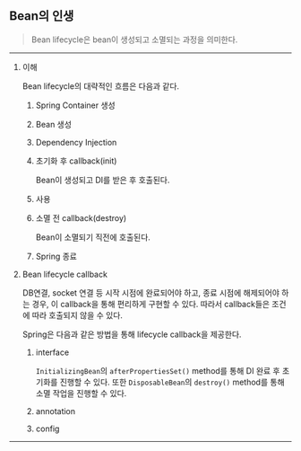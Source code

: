 ## Bean의 인생

> Bean lifecycle은 bean이 생성되고 소멸되는 과정을 의미한다.

---

1. 이해

   Bean lifecycle의 대략적인 흐름은 다음과 같다.

   1. Spring Container 생성

   2. Bean 생성
   3. Dependency Injection

   4. 초기화 후 callback(init)

      Bean이 생성되고 DI를 받은 후 호출된다.

   5. 사용

   6. 소멸 전 callback(destroy)

      Bean이 소멸되기 직전에 호출된다.

   7. Spring 종료

2. Bean lifecycle callback

   DB연결, socket 연결 등 시작 시점에 완료되어야 하고, 종료 시점에 해제되어야 하는 경우, 이 callback을 통해 편리하게 구현할 수 있다. 따라서 callback들은 조건에 따라 호출되지 않을 수 있다.

   Spring은 다음과 같은 방법을 통해 lifecycle callback을 제공한다.

   1. interface

      `InitializingBean`의 `afterPropertiesSet()` method를 통해 DI 완료 후 초기화를 진행할 수 있다. 또한 `DisposableBean`의 `destroy()` method를 통해 소멸 작업을 진행할 수 있다.

   2. annotation

   3. config

---
